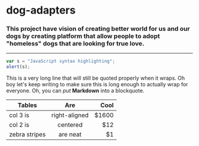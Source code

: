 # dog-adapters

### This project have vision of creating better world for **us** and our **dogs** by creating platform that allow people to adopt "homeless" dogs that are looking for true love.
__________

```javascript
var s = "JavaScript syntax highlighting";
alert(s);
```

This is a very long line that will still be quoted properly when it wraps. Oh boy let's keep writing to make sure this is long enough to actually wrap for everyone. Oh, you can *put* **Markdown** into a blockquote. 

| Tables        | Are           | Cool  |
| ------------- |:-------------:| -----:|
| col 3 is      | right-aligned | $1600 |
| col 2 is      | centered      |   $12 |
| zebra stripes | are neat      |    $1 |